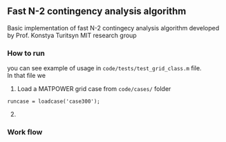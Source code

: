 ## Fast N-2 contingency analysis algorithm

Basic implementation of fast N-2 contingecy analysis algorithm developed by Prof. Konstya Turitsyn MIT research group

### How to run
you can see example of usage in `code/tests/test_grid_class.m` file.  
In that file we
1. Load a MATPOWER grid case from `code/cases/` folder
  ```
  runcase = loadcase('case300');
  ```
2. 

### Work flow


